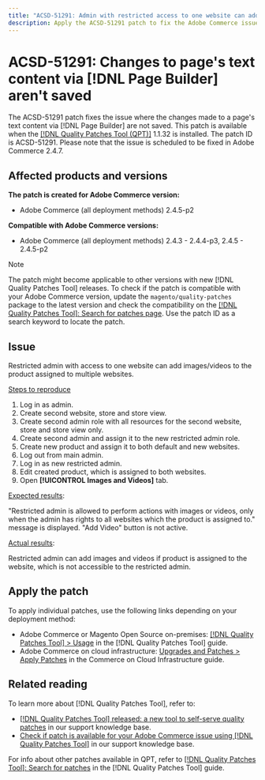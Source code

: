 ```yaml
---
title: "ACSD-51291: Admin with restricted access to one website can add images/videos to multiple product websites"
description: Apply the ACSD-51291 patch to fix the Adobe Commerce issue where the changes made to a page's text content via [!DNL Page Builder] are not saved.
---
```

# ACSD-51291: Changes to page's text content via [!DNL Page Builder] aren't saved

The ACSD-51291 patch fixes the issue where the changes made to a page's text content via [!DNL Page Builder] are not saved. This patch is available when the [[!DNL Quality Patches Tool (QPT)]](/help/announcements/adobe-commerce-announcements/magento-quality-patches-released-new-tool-to-self-serve-quality-patches.md) 1.1.32 is installed. The patch ID is ACSD-51291. Please note that the issue is scheduled to be fixed in Adobe Commerce 2.4.7.

## Affected products and versions

**The patch is created for Adobe Commerce version:**

* Adobe Commerce (all deployment methods) 2.4.5-p2

**Compatible with Adobe Commerce versions:**

* Adobe Commerce (all deployment methods) 2.4.3 - 2.4.4-p3, 2.4.5 - 2.4.5-p2

>[!NOTE]
>
>The patch might become applicable to other versions with new [!DNL Quality Patches Tool] releases. To check if the patch is compatible with your Adobe Commerce version, update the `magento/quality-patches` package to the latest version and check the compatibility on the [[!DNL Quality Patches Tool]: Search for patches page](https://experienceleague.adobe.com/tools/commerce-quality-patches/index.html). Use the patch ID as a search keyword to locate the patch.

## Issue

Restricted admin with access to one website can add images/videos to the product assigned to multiple websites.

<u>Steps to reproduce</u>

1. Log in as admin.
1. Create second website, store and store view.
1. Create second admin role with all resources for the second website, store and store view only.
1. Create second admin and assign it to the new restricted admin role.
1. Create new product and assign it to both default and new websites.
1. Log out from main admin.
1. Log in as new restricted admin.
1. Edit created product, which is assigned to both websites.
1. Open **[!UICONTROL Images and Videos]** tab.

<u>Expected results</u>:

"Restricted admin is allowed to perform actions with images or videos, only when the admin has rights to all websites which the product is assigned to." message is displayed. "Add Video" button is not active.

<u>Actual results</u>:

Restricted admin can add images and videos if product is assigned to the website, which is not accessible to the restricted admin.

## Apply the patch

To apply individual patches, use the following links depending on your deployment method:

* Adobe Commerce or Magento Open Source on-premises: [[!DNL Quality Patches Tool] > Usage](https://experienceleague.adobe.com/docs/commerce-operations/tools/quality-patches-tool/usage.html) in the [!DNL Quality Patches Tool] guide.
* Adobe Commerce on cloud infrastructure: [Upgrades and Patches > Apply Patches](https://experienceleague.adobe.com/docs/commerce-cloud-service/user-guide/develop/upgrade/apply-patches.html) in the Commerce on Cloud Infrastructure guide.

## Related reading

To learn more about [!DNL Quality Patches Tool], refer to:

* [[!DNL Quality Patches Tool] released: a new tool to self-serve quality patches](/help/announcements/adobe-commerce-announcements/magento-quality-patches-released-new-tool-to-self-serve-quality-patches.md) in our support knowledge base.
* [Check if patch is available for your Adobe Commerce issue using [!DNL Quality Patches Tool]](/help/support-tools/patches-available-in-qpt-tool/check-patch-for-magento-issue-with-magento-quality-patches.md) in our support knowledge base.

For info about other patches available in QPT, refer to [[!DNL Quality Patches Tool]: Search for patches](https://experienceleague.adobe.com/tools/commerce-quality-patches/index.html) in the [!DNL Quality Patches Tool] guide.
